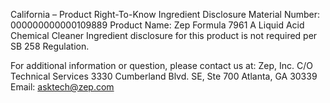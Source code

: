  
 
 
California – Product Right-To-Know Ingredient Disclosure 
Material Number: 000000000000109889 
Product Name: Zep Formula 7961 A Liquid Acid Chemical Cleaner 
Ingredient disclosure for this product is not required per SB 258 Regulation. 
 
For additional information or question, please contact us at: 
Zep, Inc. 
C/O Technical Services 
3330 Cumberland Blvd. SE, Ste 700 
Atlanta, GA 30339 
Email: asktech@zep.com 
 
 
 
 
